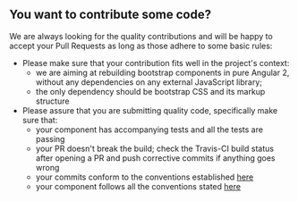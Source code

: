 ## You want to contribute some code?

We are always looking for the quality contributions and will be happy to accept your Pull Requests as long as those adhere to some basic rules:

* Please make sure that your contribution fits well in the project's context:
  * we are aiming at rebuilding bootstrap components in pure Angular 2, without any dependencies on any external JavaScript library;
  * the only dependency should be bootstrap CSS and its markup structure
* Please assure that you are submitting quality code, specifically make sure that:
  * your component has accompanying tests and all the tests are passing
  * your PR doesn't break the build; check the Travis-CI build status after opening a PR and push corrective commits if anything goes wrong
  * your commits conform to the conventions established [here](https://github.com/ajoslin/conventional-changelog/blob/master/conventions/angular.md)
  * your component follows all the conventions stated [here](https://github.com/ng-bootstrap/core/wiki/Code-conventions)